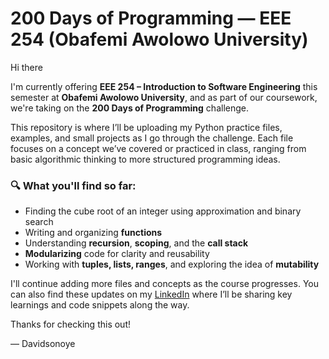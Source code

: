 # 200 Days of Programming — EEE 254 (Obafemi Awolowo University)

Hi there 

I'm currently offering **EEE 254 – Introduction to Software Engineering** this semester at **Obafemi Awolowo University**, and as part of our coursework, we're taking on the **200 Days of Programming** challenge.

This repository is where I’ll be uploading my Python practice files, examples, and small projects as I go through the challenge. Each file focuses on a concept we’ve covered or practiced in class, ranging from basic algorithmic thinking to more structured programming ideas.

### 🔍 What you'll find so far:
- Finding the cube root of an integer using approximation and binary search
- Writing and organizing **functions**
- Understanding **recursion**, **scoping**, and the **call stack**
- **Modularizing** code for clarity and reusability
- Working with **tuples, lists, ranges**, and exploring the idea of **mutability**

I'll continue adding more files and concepts as the course progresses. You can also find these updates on my [LinkedIn]([https://www.linkedin.com](https://www.linkedin.com/in/iseoluwa-oyesanmi-234bb1275/)) where I’ll be sharing key learnings and code snippets along the way.

Thanks for checking this out!

— Davidsonoye
